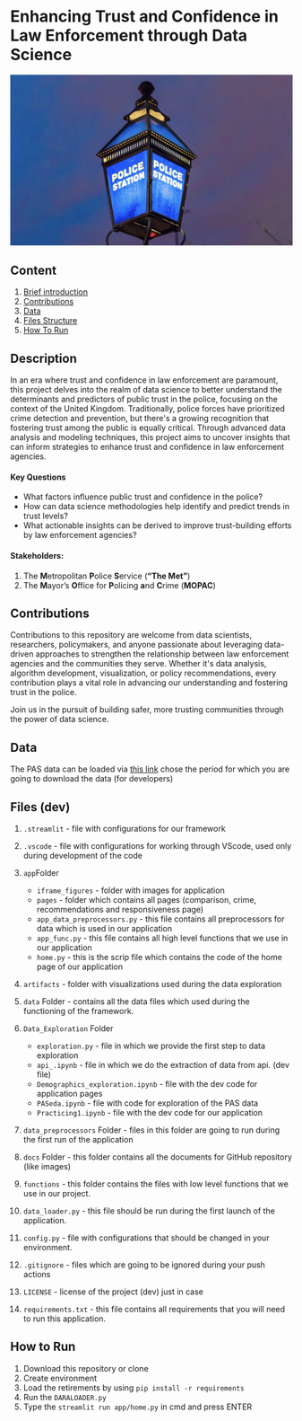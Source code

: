 # Enhancing Trust and Confidence in Law Enforcement through Data Science

![Sample Image](https://github.com/AlexRaudvee/JBG050_Group_8/blob/main/docs/metropolitain_photo.jpeg)

## Content

1. [Brief introduction](#description)
2. [Contributions](#contributions)
3. [Data](#data-dev)
4. [Files Structure](#files-dev)
5. [How To Run](#how-to-run)

## Description

In an era where trust and confidence in law enforcement are paramount, this project delves into the realm of data science to better understand the determinants and predictors of public trust in the police, focusing on the context of the United Kingdom. Traditionally, police forces have prioritized crime detection and prevention, but there's a growing recognition that fostering trust among the public is equally critical. Through advanced data analysis and modeling techniques, this project aims to uncover insights that can inform strategies to enhance trust and confidence in law enforcement agencies.

#### Key Questions

- What factors influence public trust and confidence in the police?
- How can data science methodologies help identify and predict trends in trust levels?
- What actionable insights can be derived to improve trust-building efforts by law enforcement agencies?

#### Stakeholders:
1. The **M**etropolitan **P**olice **S**ervice (**“The Met”**)
2. The **M**ayor’s **O**ffice for **P**olicing **a**nd **C**rime (**MOPAC**)

## Contributions
Contributions to this repository are welcome from data scientists, researchers, policymakers, and anyone passionate about leveraging data-driven approaches to strengthen the relationship between law enforcement agencies and the communities they serve. Whether it's data analysis, algorithm development, visualization, or policy recommendations, every contribution plays a vital role in advancing our understanding and fostering trust in the police.

Join us in the pursuit of building safer, more trusting communities through the power of data science.



## Data 

The PAS data can be loaded via [this link](https://data.police.uk/data/) chose the period for which you are going to download the data (for developers)

## Files (dev)
1. `.streamlit` - file with configurations for our framework
2. `.vscode` - file with configurations for working through VScode, used only during development of the code
3. `app`Folder
    - `iframe_figures` - folder with images for application
    - `pages` - folder which contains all pages (comparison, crime, recommendations and responsiveness page)
    - `app_data_preprocessors.py` - this file contains all preprocessors for data which is used in our application
    - `app_func.py` - this file contains all high level functions that we use in our application
    - `home.py` - this is the scrip file which contains the code of the home page of our application
4. `artifacts` - folder with visualizations used during the data exploration
5. `data` Folder - contains all the data files which used during the functioning of the framework.
6. `Data_Exploration` Folder 

    - `exploration.py` - file in which we provide the first step to data exploration
    - `api_.ipynb` - file in which we do the extraction of data from api. (dev file)
    - `Demographics_exploration.ipynb` - file with the dev code for application pages
    - `PASeda.ipynb` - file with code for exploration of the PAS data
    - `Practicing1.ipynb` - file with the dev code for our application
7. `data_preprocessors` Folder - files in this folder are going to run during the first run of the application
8. `docs` Folder - this folder contains all the documents for GitHub repository (like images)
9. `functions` - this folder contains the files with low level functions that we use in our project.
10. `data_loader.py` - this file should be run during the first launch of the application.
11. `config.py` - file with configurations that should be changed in your environment. 
12. `.gitignore` - files which are going to be ignored during your push actions
13. `LICENSE` - license of the project (dev) just in case
14. `requirements.txt` - this file contains all requirements that you will need to run this application. 

## How to Run

1. Download this repository or clone
2. Create environment 
3. Load the retirements by using ```pip install -r requirements```
4. Run the `DARALOADER.py` 
5. Type the `streamlit run app/home.py` in cmd and press ENTER


[docs/metropolitain_photo.jpeg]: docs/metropolitain_photo.jpg
